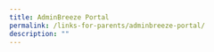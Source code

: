 ```yaml
---
title: AdminBreeze Portal
permalink: /links-for-parents/adminbreeze-portal/
description: ""
---
```

